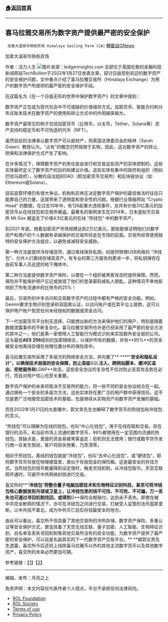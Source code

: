 ###  [:house:返回首頁](https://github.com/ourhimalayas/txt)
---


## 喜马拉雅交易所为数字资产提供最严密的安全保护
` 加拿大温哥华扬帆农场 Himalaya Sailing Farm (CA)` [轉載自GNews](https://gnews.org/zh-hans/1920499/)

加拿大温哥华扬帆农场

作者：活力人生
![](https://assets.gnews.org/wp-content/uploads/2022/01/ledgerinsights.com_cr.jpg)图片来源：ledgerinsights.com
总部位于英国伦敦的金融科技新闻网站TechBullion于2022年1月27日发表文章，探讨日益受到欢迎的数字资产的安全保护问题，文中重点介绍了喜马拉雅交易所（Himalaya Exchange）为用户的数字资产所提供的最严密的安全保护手段。

在这篇名为《在一个日益无形的世界中保护数字资产》的文章中提到：

数字资产正在成为现代社会中不可或缺的价值储存方式。加密货币、智能合约和分布式账本技术在数字资产的使用和转让方式中的作用越来越大。

数字资产最常见的例子包括加密货币（比特币，以太币，Tether，Solana等）资产支持的稳定币和不可伪造的代币（NFT）。

虽然目前的法律承认数字资产可以是财产，但英国法律委员会的格林（Sarah Green）教授认为，“占有”的概念仍然局限于实物，因此，这对数字资产的转让、担保和法律保护方式产生了影响。

在许多情况下，保障数字资产的责任是由发行和交易这些资产的实体控制的。这些实体最终定义了数字资产的目的和建议价值。这些实体有集中的政府和组织（例如巴哈马政府），分散的自治组织DAO（即加密货币交易所）和区块链协议（如Ethereum或Solana）。

目前监管环境仍有很大争议，机构和实体在决定数字资产保护的最佳做法时往往只能靠自己的力量，这就带来了透明度和安全性的问题。根据行业情报网站 “Crypto Head” 的数据，在过去10年中，有126起重大违规事件，总共有价值31亿美元的加密货币从在线钱包和交易所被盗。最著名的案例发生在2014年，日本虚拟币交易所 Mt Gox 被盗走了价值4.5亿美元的在线 “热钱包” 中的数字资产。

到2021 年底，随着加密资产市场规模达到2万亿美元，那些能够证明他们对数字资产和用户的个人数据有卓越保护的交易所将走在市场的前面。交易所经常使用独特的安全保护方法组合，以避免或减轻安全威胁。

第一种方法是提供冷存储选项，通过离线保存私钥。如提供物理USB风格的 “冷钱包”，允许人们离线存储其资产。有专业的第三方服务则更进一步，将私钥保存在由前军事人员巡逻的地下掩体中。

第二种方法是提供数字资产保险，以便在一个组织被黑客攻击时提供保障。然而，保险并不能保护用户忘记或放错了他们的登录密码或私人钥匙，这种情况不幸地影响到了所有流通中的比特币的25%！

最后，交易所的许多访问和交易数字资产的过程中都有严格的安全功能。例如，Gemini要求生物识别登录和双因素认证，以访问账户或在其平台上提款，这可以保护用户账户免受任何未经授权的数据或资金访问。

下一代加密货币平台别无选择，只能想出新的方法来保护他们的用户，特别是随着数据泄露事件的不断复杂化。喜马拉雅交易所也许是已经采用了最严密的安全方法的其中之一，他们是第一家使用人工智能行为模式识别来实现额外安全层的公司。这与最低**AES 256**级别的加密相结合，以保护所有的数据，并有**95%**的资金被安全地离线存储在地理位置分布的保险库中。

喜马拉雅交易所采用了多层次的网络安全方法，并内置了** ****“**安全和隐私设计**“**，以确保技术层面的安全保障，防止高级**SQL**注入、跨网站脚本、缓冲区溢出、拒绝服务和**LDAP**攻击。这些安全协议的复杂性不仅对防止恶意攻击势在必行，而且对用户信心也至关重要。

数字资产保护的未来将取决于交易所的能力，将一些不同的安全协议结合在一起。通过拥有一个安全的多层次方法，这些实体将在更广泛的用户群中获得信任。这不仅是更广泛地接受加密技术的基础，也是继续从实物资产向数字资产发展的基础。

而在2022年1月21日的大直播中，郭文贵先生也解释了数字货币的热钱包和冷钱包的含义。

“热钱包”可以理解为在线的钱包，也叫“中心化钱包”，用于在线存取和交易。存在银行的法币，和当前市场上流通的数字货币，99%都使用在一定范围内流通的热钱包。其缺点是，里面的资金易被黑客盗走；宕机则无法使用；银行或数字货币发行商一旦发生倒闭，客户将损失惨重，乃至清零。

相对于热钱包，离线的钱包就是“冷钱包”，也叫“去中心化钱包”，或“硬钱包”，即将数字货币存放在物理硬盘里，类似于存放现金的保险箱，这是最安全的存钱方式。当热钱包的钱币数量降到设定值时，触发充钱机制，从冷钱包取币。天空互联网开通时，可避开中共网络封锁进行交易。

喜交所的**“**冷钱包**”**将整合量子电脑加密技术和生物特征识别科技，甚至可将冷钱包核心数据放到月球或卫星上，让冷钱包里的钱不可找、不可抢、不可骗，万一丢失也可通过寻回机制找回，或得到**G**保险全额赔付，达到永不丢失。即使在被中共完全断网的情况下，亦可在冷钱包之间进行交易，打破受人监管的法币国家垄断，让中共找不着北，成为中共灭亡前后存钱最安全的地方。

由此可以看出，喜交所不但具备了其他交易所的冷热存储、数字资产保险、多重认证等安全保护方式，更加具备了天空无线互联、量子加密、人工智能、生物特征识别、白名单及丢失寻回机制等其他交易所没有的安全功能，为数字资产提供了最严密的安全保护，可以说是名副其实的下一代数字资产交易平台。** **据郭文贵先生透露，喜交所今后还将上线除喜马拉雅币以外的其他主流数字货币以及其他数字资产，喜交所的未来必然更加可期。

参考链接：【[1](https://techbullion.com/safeguarding-digital-assets-in-an-increasingly-intangible-world/)】【[2](https://gnews.org/zh-hans/1911621/)】

* * *

编辑，发布：月亮之上

 

免责声明：本文内容仅代表作者个人观点，平台不承担任何法律风险。

- [ROL Foundation](https://rolfoundation.org/)
- [ROL Society](https://rolsociety.org/)
- [Terms of use](https://gnews.org/terms-of-use-3/)
- [Privacy Policy](https://gnews.org/privacy-policy/)

